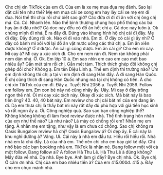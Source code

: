 Cho chị xin TikTok của em đi. Của em là xe mẹ mua đua mẹ đánh. Sao lại đặt cái tên như thế? Mẹ em mua cái xe xong em hay lấy cái xe mẹ em đi đua. Nói thế thì chịu rồi chứ biết sao giờ? Các đứa ơi đi đi ăn với chị ông chị má. Có. Có. Nhanh lên. Nào thế bình thường chung học phổ thông các bà hay ăn ở đâu nhở? Cả dọc này đều có đồ ăn hết chị ạ. Cả dọc này luôn à. Ok chúng mình đi nhá. Ê ra đây đi. Đứng vào khung hình hộ chị cái đi đây. Mẹ đi đây. Đấy đúng rồi ok. Nào ơi đi vào nhá. Em ơi. Ở đây có cái gì ấy nhỉ? Ở đây có bánh mì xôi với lại đồ ăn vặt nước uống các thứ chị ạ. Em ăn xiên được không? Ơ ơ được. Ăn cái gì cũng được. Em ăn cái gì? Cho em mì cay. Mì cay à? Mì cay a xúc xích đi. Cho em nem rán đi. Nem rán không phải nem dán nhá. Ờ. Ok. Em lớp 10 á. Em sao nhìn em cao em cao mét bao nhiêu ấy? Gần mét tám rồi chị. Gần mét tám. Thích thích ghép đôi không chị ghép đôi cho? Không ạ. Em tên Diệu Linh ạ. Thế em định thi trường nào? Ừm em định không thi chị ạ tại vì em định đi sang Hàn đấy. Á đi sang Hàn Quốc. Ê chị cũng thích đi sang Hàn Quốc nhưng mà tại chị không có tiền. À cho chị xin TikTok của em đi. Đây ạ. Tuyết Nhi 2056 ạ. Tuyết Nhi 2056. Follow em follow em. Em con bé này nó cũng nhây ấy. Uây. Mì cay ở đây trông ngon thế nhỉ. Ôi mì cay xúc xích này. Okay đi xúc xích. Mà bát này là bao tiền ông? 40. 40, 40 bát này. Em review cho chị cái bát mì của em đang ăn đi. Dạ em thưa chị là thấy bát mì này rất đầy đủ phù hợp với giá tiền học sinh và rất ngon ấy ạ. Ơi. Công nghiệp quá. Sao sao bạn công nghiệp thế? Không không không đi làm food review được nhá. Thế tình trạng hôn nhân của em như thế nào? Là như nào? Là mày có chồng rồi em? Nhẫn mẹ em tặng. À nhẫn mẹ em tặng, như vậy là em chưa có chồng. Sao chị không ra Oasis Bungalow review hả chị? Oasis Bungalow á? Ôi đẹp ấy. Ê cái này là khu nghỉ dưỡng à? Vâng. Ui. Cái này à nhà em đầu tư. Hiểu rồi hiểu rồi. Nhà nhà em là chủ đấy. Là của nhà em. Thế nên chị cho em bay giờ ké đấy. Chị nhớ bảo các bạn booking nhà em. TikTok là nhân nè. Đang follow một với cả một follow. Đang follow ai? A follow Hà Thu Lê. Hà Thu Lê à đúng không? Mấy đứa về nhá. Dạ nhá. Bye bye. Anh làm gì đấy? Bye chị nhá. Ok. Bye chị. Ờ cảm ơn nhá. Chị của em bao nhiêu tiền à? Của em 415.000đ. 415 ạ. Đây cho em chục mảnh nhá.